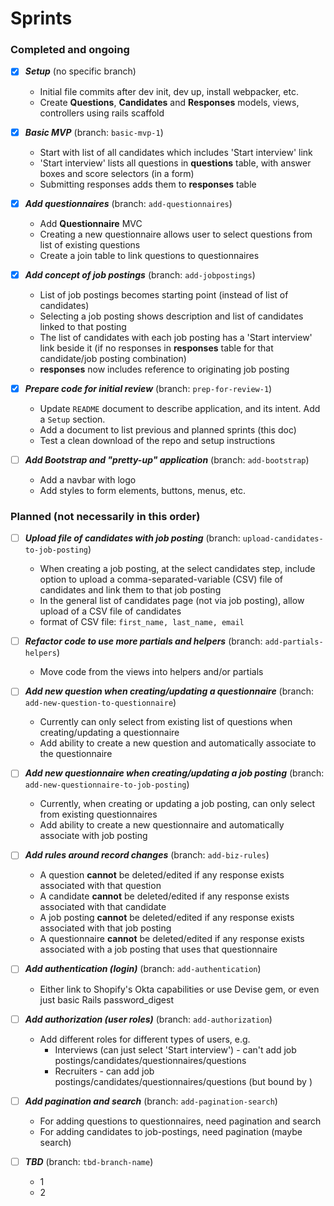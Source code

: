 # Sprints

### Completed and ongoing
- [x] ***Setup*** (no specific branch)
  - Initial file commits after dev init, dev up, install webpacker, etc.
  - Create **Questions**, **Candidates** and **Responses** models, views, controllers using rails scaffold


- [x] ***Basic MVP*** (branch: `basic-mvp-1`)
  - Start with list of all candidates which includes 'Start interview' link
  - 'Start interview' lists all questions in **questions** table, with answer boxes and score selectors (in a form)
  - Submitting responses adds them to **responses** table


- [x] ***Add questionnaires*** (branch: `add-questionnaires`)
  - Add **Questionnaire** MVC
  - Creating a new questionnaire allows user to select questions from list of existing questions
  - Create a join table to link questions to questionnaires


- [x] ***Add concept of job postings*** (branch: `add-jobpostings`)
  - List of job postings becomes starting point (instead of list of candidates)
  - Selecting a job posting shows description and list of candidates linked to that posting
  - The list of candidates with each job posting has a 'Start interview' link beside it (if no responses in **responses** table for that candidate/job posting combination)
  - **responses** now includes reference to originating job posting


- [x] ***Prepare code for initial review*** (branch: `prep-for-review-1`)
  - Update `README` document to describe application, and its intent.  Add a `Setup` section.
  - Add a document to list previous and planned sprints (this doc)
  - Test a clean download of the repo and setup instructions


- [ ] ***Add Bootstrap and "pretty-up" application*** (branch: `add-bootstrap`)
  - Add a navbar with logo
  - Add styles to form elements, buttons, menus, etc.

### Planned (not necessarily in this order)
- [ ] ***Upload file of candidates with job posting*** (branch: `upload-candidates-to-job-posting`)
  - When creating a job posting, at the select candidates step, include option to upload a comma-separated-variable (CSV) file of candidates and link them to that job posting
  - In the general list of candidates page (not via job posting), allow upload of a CSV file of candidates
  - format of CSV file: `first_name, last_name, email`


- [ ] ***Refactor code to use more partials and helpers*** (branch: `add-partials-helpers`)
  - Move code from the views into helpers and/or partials


- [ ] ***Add new question when creating/updating a questionnaire*** (branch: `add-new-question-to-questionnaire`)
  - Currently can only select from existing list of questions when creating/updating a questionnaire
  - Add ability to create a new question and automatically associate to the questionnaire


- [ ] ***Add new questionnaire when creating/updating a job posting*** (branch: `add-new-questionnaire-to-job-posting`)
  - Currently, when creating or updating a job posting, can only select from existing questionnaires
  - Add ability to create a new questionnaire and automatically associate with job posting


- [ ] ***Add rules around record changes*** (branch: `add-biz-rules`)
  - A question **cannot** be deleted/edited if any response exists associated with that question
  - A candidate **cannot** be deleted/edited if any response exists associated with that candidate
  - A job posting **cannot** be deleted/edited if any response exists associated with that job posting
  - A questionnaire **cannot** be deleted/edited if any response exists associated with a job posting that uses that questionnaire


- [ ] ***Add authentication (login)*** (branch: `add-authentication`)
  - Either link to Shopify's Okta capabilities or use Devise gem, or even just basic Rails password_digest


- [ ] ***Add authorization (user roles)*** (branch: `add-authorization`)
  - Add different roles for different types of users, e.g.
    - Interviews (can just select 'Start interview') - can't add job postings/candidates/questionnaires/questions
    - Recruiters - can add job postings/candidates/questionnaires/questions (but bound by )


- [ ] ***Add pagination and search*** (branch: `add-pagination-search`)
  - For adding questions to questionnaires, need pagination and search
  - For adding candidates to job-postings, need pagination (maybe search)


- [ ] ***TBD*** (branch: `tbd-branch-name`)
  - 1
  - 2
